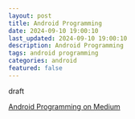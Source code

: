```yaml
---
layout: post
title: Android Programming
date: 2024-09-10 19:00:10
last_updated: 2024-09-10 19:00:10
description: Android Programming
tags: android programming
categories: android
featured: false
---
```


draft

[Android Programming on Medium]: https://medium.com/make-android "https://medium.com/make-android"

[Android Programming on Medium]
